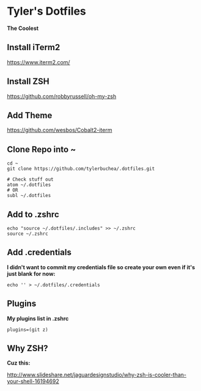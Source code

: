 # Tyler's Dotfiles

**The Coolest**

## Install iTerm2
https://www.iterm2.com/

## Install ZSH
https://github.com/robbyrussell/oh-my-zsh

## Add Theme
https://github.com/wesbos/Cobalt2-iterm

## Clone Repo into ~

```
cd ~
git clone https://github.com/tylerbuchea/.dotfiles.git

# Check stuff out
atom ~/.dotfiles
# OR
subl ~/.dotfiles
```

## Add to .zshrc

```
echo "source ~/.dotfiles/.includes" >> ~/.zshrc
source ~/.zshrc
```

## Add .credentials

**I didn't want to commit my credentials file so create your own even if it's just blank for now:**

```
echo '' > ~/.dotfiles/.credentials
```

## Plugins

**My plugins list in .zshrc**

```
plugins=(git z)
```

## Why ZSH?
**Cuz this:**

http://www.slideshare.net/jaguardesignstudio/why-zsh-is-cooler-than-your-shell-16194692
